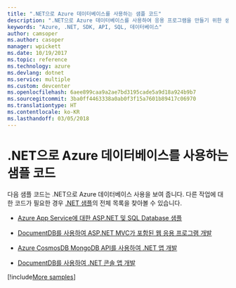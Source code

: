 ```yaml
---
title: ".NET으로 Azure 데이터베이스를 사용하는 샘플 코드"
description: ".NET으로 Azure 데이터베이스를 사용하여 응용 프로그램을 만들기 위한 샘플 코드 얻기"
keywords: "Azure, .NET, SDK, API, SQL, 데이터베이스"
author: camsoper
ms.author: casoper
manager: wpickett
ms.date: 10/19/2017
ms.topic: reference
ms.technology: azure
ms.devlang: dotnet
ms.service: multiple
ms.custom: devcenter
ms.openlocfilehash: 6aee899caa9a2ae7bd3195cade5a9d18a924b9b7
ms.sourcegitcommit: 3ba0ff4463338a0ab0f3f15a7601b89417c06970
ms.translationtype: HT
ms.contentlocale: ko-KR
ms.lasthandoff: 03/05/2018
---
```

# <a name="sample-code-for-using-azure-databases-with-net"></a>.NET으로 Azure 데이터베이스를 사용하는 샘플 코드

다음 샘플 코드는 .NET으로 Azure 데이터베이스 사용을 보여 줍니다. 다른 작업에 대한 코드가 필요한 경우 [.NET 샘플](https://azure.microsoft.com/resources/samples/?term=dotnet)의 전체 목록을 찾아볼 수 있습니다.

- [Azure App Service에 대한 ASP.NET 및 SQL Database 샘플](https://azure.microsoft.com/resources/samples/dotnet-sqldb-tutorial/)

- [DocumentDB를 사용하여 ASP.NET MVC가 포함된 웹 응용 프로그램 개발](https://azure.microsoft.com/resources/samples/documentdb-dotnet-todo-app/)

- [Azure CosmosDB MongoDB API를 사용하여 .NET 앱 개발](https://azure.microsoft.com/resources/samples/azure-cosmos-db-mongodb-dotnet-getting-started/)

- [DocumentDB를 사용하여 .NET 콘솔 앱 개발](https://azure.microsoft.com/resources/samples/documentdb-dotnet-getting-started/)

[!include[More samples](includes/more-samples.md)]
